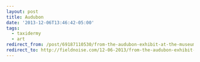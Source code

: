 ```yaml
---
layout: post 
title: Audubon
date: '2013-12-06T13:46:42-05:00' 
tags:
  - taxidermy
  - art 
redirect_from: /post/69187110530/from-the-audubon-exhibit-at-the-museum-of-fine/
redirect_to: http://fieldnoise.com/12-06-2013/from-the-audubon-exhibit-at-the-museum-of-fine
---
```

